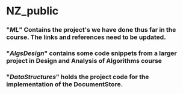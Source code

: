 # NZ_public

### "***ML***" Contains the project's we have done thus far in the course. The links and references need to be updated. 

### "***AlgsDesign***" contains some code snippets from a larger project in Design and Analysis of Algorithms course

### "***DataStructures***" holds the project code for the implementation of the DocumentStore.

